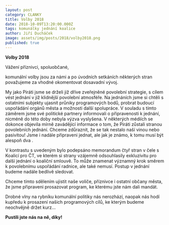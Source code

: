 ```yaml
---
layout: post
category: CLANKY
title: Volby 2018
date: 2018-10-09T13:20:00.000Z
tags: komunálky jednání koalice
author: Jiří Ducháček
image: assets/img/posts/2018/volby2018.png
published: true
---
```

**Volby 2018**


Vážení příznivci, spoluobčané,

komunální volby jsou za námi a po úvodních setkáních některých stran považujeme za vhodné okomentovat dosavadní vývoj.

My jako Piráti jsme se drželi již dříve zveřejněné povolební strategie, s cílem vést jednání v již klidnější povolební atmosféře.
Na jednáních jsme si chtěli s ostatními subjekty ujasnit průniky programových bodů, probrat budoucí uspořádání orgánů města a
možnosti další spolupráce. V souladu s tímto záměrem jsme své politické partnery informovali o připravenosti k jednání, nicméně
do této doby nebyla výzva vyslyšena. V některých médiích se dokonce objevila mírně zavádějící informace o tom, že Piráti zůstali
 stranou povolebních jednání. Chceme zdůraznit, že se tak nestalo naší vinou nebo pasivitou!
 Jsme i nadále připraveni jednat, ale jak je známo, k tomu musí být alespoň dva .

V kontrastu s uvedeným bylo podepsáno memorandum čtyř stran v čele s Koalicí pro ČT, ve kterém si strany vzájemně odsouhlasily
exkluzivitu pro další jednání o koaliční smlouvě. To může znamenat významný krok směrem k povolebnímu uspořádání radnice, ale také nemusí.
Postup v jednání budeme nadále bedlivě sledovat.

Chceme tímto sdělením ujistit naše voliče, příznivce i ostatní občany města, že jsme připraveni prosazovat program, ke kterému jste nám dali mandát.

Drobné vlny na rybníku komunální politiky nás nerozhází, naopak nás hodí kupředu k prosazení našich programových cílů, ke kterým budeme neochvějně držet kurz…

**Pustili jste nás na ně, díky!**
